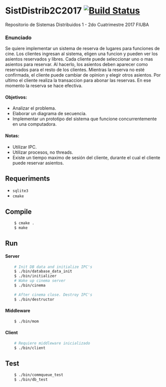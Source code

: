 # SistDistrib2C2017 [![Build Status](https://travis-ci.org/octaI/SistDistrib2C2017.svg?branch=master)](https://travis-ci.org/octaI/SistDistrib2C2017)
Repositorio de Sistemas Distribuidos 1 - 2do Cuatrimestre 2017 FIUBA

### Enunciado
Se quiere implementar un sistema de reserva de lugares para funciones de cine.
Los clientes ingresan al sistema, eligen una funcion y pueden ver los asientos reservados y libres.
Cada cliente puede seleccionar uno o mas asientos para reservar. Al hacerlo, los asientos deben aparecer como reservados para el resto de los clientes.
Mientras la reserva no esté confirmada, el cliente puede cambiar de opinion y elegir otros asientos.
Por ultimo el cliente realiza la transaccion para abonar las reservas. En ese momento la reserva se hace efectiva.

#### Objetivos:
- Analizar el problema.
- Elaborar un diagrama de secuencia.
- Implementar un prototipo del sistema que funcione concurrentemente en una computadora.

#### Notas:
- Utilizar IPC.
- Utilizar procesos, no threads.
- Existe un tiempo maximo de sesión del cliente, durante el cual el cliente puede reservar asientos.


## Requeriments
- ```sqlite3```
- ```cmake```

## Compile
```bash
    $ cmake .
    $ make
```

## Run
#### Server
```bash
    # Init DB data and initialize IPC's
    $ ./bin/database_data_init
    $ ./bin/initializer
    # Wake up cinema server
    $ ./bin/cinema
    
    # After cinema close. Destroy IPC's
    $ ./bin/destructor
```

#### Middleware
```bash
    $ ./bin/mom
```

#### Client
```bash
    # Requiere middleware inicializado
    $ ./bin/client
```

## Test
```bash
    $ ./bin/commqueue_test
    $ ./bin/db_test
```